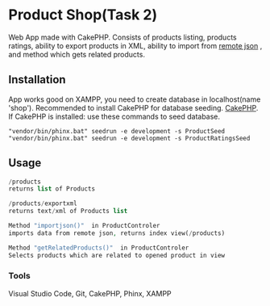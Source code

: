 # Product Shop(Task 2)

Web App made with CakePHP. Consists of products listing, products ratings, ability to export products in XML, ability to import from [remote json](https://raw.githubusercontent.com/wedeploy-examples/supermarket-web-example/master/products.json) , and method which gets related products.

## Installation

App works good on XAMPP, you need to create database in localhost(name 'shop'). Recommended to install CakePHP for database seeding. [CakePHP](https://book.cakephp.org/3.next/en/installation.html). If CakePHP is installed: use these commands to seed database.
```unix
"vendor/bin/phinx.bat" seedrun -e development -s ProductSeed
"vendor/bin/phinx.bat" seedrun -e development -s ProductRatingsSeed
```


## Usage

```php
/products
returns list of Products

/products/exportxml
returns text/xml of Products list

Method "importjson()"  in ProductControler
imports data from remote json, returns index view(/products)

Method "getRelatedProducts()"  in ProductControler 
Selects products which are related to opened product in view
```


### Tools
Visual Studio Code, Git, CakePHP, Phinx, XAMPP
